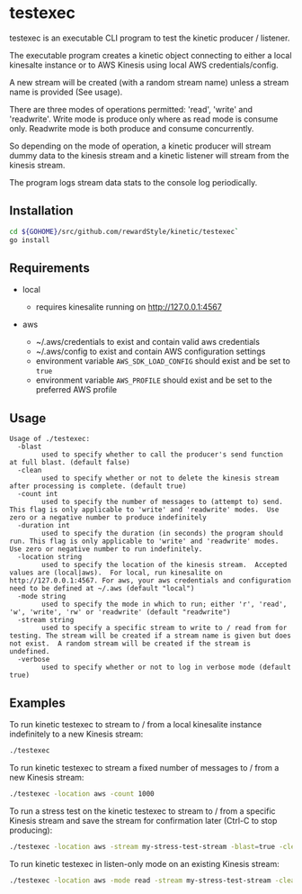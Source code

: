 # testexec
testexec is an executable CLI program to test the kinetic producer / listener.  

The executable program creates a kinetic object connecting to either a local kinesalte instance or to AWS Kinesis using local AWS credentials/config.
  
A new stream will be created (with a random stream name) unless a stream name is provided (See usage).

There are three modes of operations permitted:  'read', 'write' and 'readwrite'.  Write mode is produce only where as read mode is consume only.  Readwrite mode is both produce and consume concurrently.   

So depending on the mode of operation, a kinetic producer will stream dummy data to the kinesis stream and a kinetic listener will stream from the kinesis stream.

The program logs stream data stats to the console log periodically.

## Installation
```sh
cd ${GOHOME}/src/github.com/rewardStyle/kinetic/testexec`
go install
```

## Requirements

- local
    - requires kinesalite running on http://127.0.0.1:4567

- aws
    - ~/.aws/credentials to exist and contain valid aws credentials
    - ~/.aws/config to exist and contain AWS configuration settings
    - environment variable `AWS_SDK_LOAD_CONFIG` should exist and be set to `true`
    - environment variable `AWS_PROFILE` should exist and be set to the preferred AWS profile
        

## Usage

```text
Usage of ./testexec:
  -blast
    	used to specify whether to call the producer's send function at full blast. (default false)
  -clean
    	used to specify whether or not to delete the kinesis stream after processing is complete. (default true)
  -count int
    	used to specify the number of messages to (attempt to) send.  This flag is only applicable to 'write' and 'readwrite' modes.  Use zero or a negative number to produce indefinitely
  -duration int
    	used to specify the duration (in seconds) the program should run. This flag is only applicable to 'write' and 'readwrite' modes.  Use zero or negative number to run indefinitely.
  -location string
    	used to specify the location of the kinesis stream.  Accepted values are (local|aws).  For local, run kinesalite on http://127.0.0.1:4567. For aws, your aws credentials and configuration need to be defined at ~/.aws (default "local")
  -mode string
    	used to specify the mode in which to run; either 'r', 'read', 'w', 'write', 'rw' or 'readwrite' (default "readwrite")
  -stream string
    	used to specify a specific stream to write to / read from for testing. The stream will be created if a stream name is given but does not exist.  A random stream will be created if the stream is undefined.
  -verbose
      	used to specify whether or not to log in verbose mode (default true)
```

## Examples

To run kinetic testexec to stream to / from a local kinesalite instance indefinitely to a new Kinesis stream:
```sh
./testexec
```

To run kinetic testexec to stream a fixed number of messages to / from a new Kinesis stream:
```sh
./testexec -location aws -count 1000
```

To run a stress test on the kinetic testexec to stream to / from a specific Kinesis stream and save the stream for confirmation later (Ctrl-C to stop producing):
```sh
./testexec -location aws -stream my-stress-test-stream -blast=true -clean=false
```

To run kinetic testexec in listen-only mode on an existing Kinesis stream:
```sh
./testexec -location aws -mode read -stream my-stress-test-stream -clean=false
```
